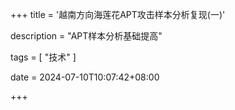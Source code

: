 +++
title = '越南方向海莲花APT攻击样本分析复现(一)'

description = "APT样本分析基础提高"

tags = [ "技术" ]

date = 2024-07-10T10:07:42+08:00

+++
